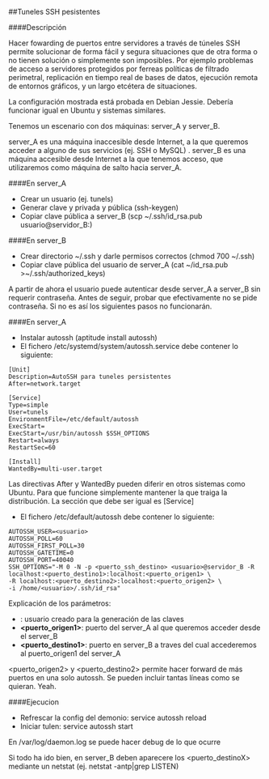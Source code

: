 ##Tuneles SSH pesistentes

####Descripción

Hacer fowarding de puertos entre servidores a través de túneles SSH permite solucionar de forma fácil y segura situaciones que de otra forma o no tienen solución o simplemente son imposibles. Por ejemplo problemas de acceso a servidores protegidos por ferreas políticas de filtrado perimetral, replicación en tiempo real de bases de datos, ejecución remota de entornos gráficos, y un largo etcétera de situaciones.

La configuración mostrada está probada en Debian Jessie. Debería funcionar igual en Ubuntu y sistemas similares.

Tenemos un escenario con dos máquinas: server_A y server_B.

server_A es una máquina inaccesible desde Internet, a la que queremos acceder a alguno de sus servicios (ej. SSH o MySQL)
.
server_B es una máquina accesible desde Internet a la que tenemos acceso, que utilizaremos como máquina de salto hacia server_A.

####En server_A
- Crear un usuario (ej. tunels)
- Generar clave y privada y pública (ssh-keygen)
- Copiar clave pública a server_B (scp ~/.ssh/id_rsa.pub usuario@servidor_B:)

####En server_B
- Crear directorio ~/.ssh y darle permisos correctos (chmod 700 ~/.ssh)
- Copiar clave pública del usuario de server_A (cat ~/id_rsa.pub >~/.ssh/authorized_keys)

A partir de ahora el usuario puede autenticar desde server_A a server_B sin requerir contraseña.
Antes de seguir, probar que efectivamente no se pide contraseña. Si no es así los siguientes pasos no funcionarán.

####En server_A
- Instalar autossh (aptitude install autossh)
- El fichero /etc/systemd/system/autossh.service debe contener lo siguiente:

```
[Unit]
Description=AutoSSH para tuneles persistentes
After=network.target

[Service]
Type=simple
User=tunels
EnvironmentFile=/etc/default/autossh
ExecStart=
ExecStart=/usr/bin/autossh $SSH_OPTIONS
Restart=always
RestartSec=60

[Install]
WantedBy=multi-user.target
```
Las directivas After y WantedBy pueden diferir en otros sistemas como Ubuntu. Para que funcione simplemente mantener la que traiga la distribución. La sección que debe ser igual es [Service]

- El fichero /etc/default/autossh debe contener lo siguiente:
```
AUTOSSH_USER=<usuario>
AUTOSSH_POLL=60
AUTOSSH_FIRST_POLL=30
AUTOSSH_GATETIME=0
AUTOSSH_PORT=40040
SSH_OPTIONS="-M 0 -N -p <puerto_ssh_destino> <usuario>@servidor_B -R localhost:<puerto_destino1>:localhost:<puerto_origen1> \
-R localhost:<puerto_destino2>:localhost:<puerto_origen2> \
-i /home/<usuario>/.ssh/id_rsa"
```

Explicación de los parámetros:
- **<usuario>**: usuario creado para la generación de las claves
- **<puerto_origen1>**: puerto del server_A al que queremos acceder desde el server_B
- **<puerto_destino1>**: puerto en server_B a traves del cual accederemos al puerto_origen1 del server_A

<puerto_origen2> y <puerto_destino2> permite hacer forward de más puertos en una solo autossh. Se pueden incluir tantas líneas como se quieran. Yeah.

####Ejecucion
- Refrescar la config del demonio: service autossh reload
- Iniciar tulen: service autossh start

En /var/log/daemon.log se puede hacer debug de lo que ocurre

Si todo ha ido bien, en server_B deben aparecere los <puerto_destinoX> mediante un netstat (ej. netstat -antp|grep LISTEN)

